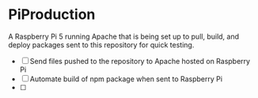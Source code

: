 # PiProduction
A Raspberry Pi 5 running Apache that is being set up to pull, build, and deploy packages sent to this repository for quick testing. 

- [ ] Send files pushed to the repository to Apache hosted on Raspberry Pi
- [ ] Automate build of npm package when sent to Raspberry Pi
- [ ] 
